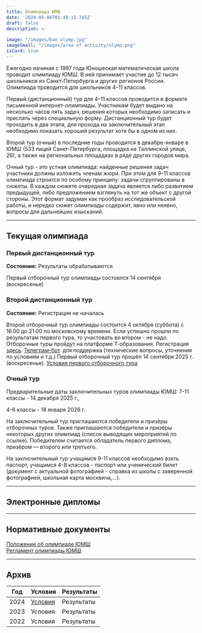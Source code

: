 ```yaml
---
title: Олимпиада ЮМШ
date: '2024-05-06T01:40:13.745Z'
draft: false
description: >-
  
image: "/images/ban olymp.jpg"
imageSmall: "/images/area of ​​activity/olymp.png"
isCard: true
---
```


Ежегодно начиная с 1997 года Юношеская математическая школа проводит олимпиаду ЮМШ. В ней принимает участие до 12 тысяч школьников из Санкт-Петербурга и других регионов России. Олимпиада проводится для школьников 4–11 классов. 

Первый (дистанционный) тур для 4–11 классов проводится в формате письменной интернет-олимпиады. Участникам будет выдано на несколько часов пять задач, решения которых необходимо записать и прислать через специальную форму. Дистанционный тур будет проходить в два этапа, для прохода на заключительный этап необходимо показать хороший результат хотя бы в одном из них.

Второй тур (очный) в последние годы проводится в декабре-январе в ЮМШ (533 лицей Санкт-Петербурга, площадка на Таллинской улице, 26), а также на региональных площадках в ряде других городов мира.

Очный тур - это устная олимпиада: найденные решения задач участники должны изложить членам жюри. При этом для 9–11 классов олимпиада строится по особому принципу: задачи сгруппированы в сюжеты. В каждом сюжете очередная задача является либо развитием предыдущей, либо предложением взглянуть на тот же объект с другой стороны. Этот формат задуман как прообраз исследовательской работы, и нередко сюжет олимпиады содержит, явно или неявно, вопросы для дальнейших изысканий.  

---
## Текущая олимпиада

### Первый дистанционный тур

**Состояние:** Результаты обрабатываются

Первый отборочный тур олимпиады состоялся 14 сентября (воскресенье)


### Второй дистанционный тур

**Состояние:** Регистрация не началась

Второй отборочный тур олимпиады состоится 4 октября (суббота) с 16.00 до 21.00 по московскому времени. Если успешно прошли по результатам первого тура, то участовать во втором - не надо.
Отборочные туры пройдут на платформе Т-образования. Регистрация [здесь](https://education.tbank.ru/school/events/yumsh-olymp/).
<span style="color:blue">[Телеграм-бот](https://t.me/t_olymp_UMSH_bot)</span>. для поддержка (технические вопросы, уточнения по условиям и т.д.)
Первый отборочный тур прошёл 14 сентября 2025 г. (воскресенье). [Условия первого отборочного тура](https://yumsh.ru/cms/sites/default/files/olymp_25_26-1.pdf)

### Очный тур

Предварительные даты заключительных туров олимпиады ЮМШ:
7-11 классы - 14 декабря 2025 г., 

4-6 классы - 18 января 2026 г.

На заключительный тур приглашаются победители и призёры отборочных туров. Также приглашаются победители и призёры некоторых других олимпиад (список выводящих мероприятий по ссылке). Победителем считается обладатель первого диплома, призёром — второго или третьего.

На заключительный тур учащимся 9-11 классов необходимо взять паспорт, учащимся 4-8 классов - паспорт или ученический билет (документ с актуальной фотографией - справка из школы с заверенной фотографией, школьная карта москвича,...).

---
## Электронные дипломы

---
## Нормативные документы

[Положение об олимпиаде ЮМШ](/doc/polozhenie_yumsh.pdf)  
[Регламент олимпиады ЮМШ](/doc/reglament_yumsh.pdf)

---
## Архив

| Год   | Условия | Результаты |
|-------|---------|------------|
| 2024  | [Условия](/doc/olimpiada_yumsh_24-25_usloviya.pdf) | Результаты |
| 2023  | Условия | Результаты |
| 2022  | Условия | Результаты |
